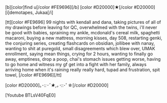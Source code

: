 [b][color]find u[/color #FE9696][/b] [color #D20000]★[/color #D20000] [i]demotapes, Jukaa[/i] 

[tt][color #FE9696] 99 nights with kendall and dana, taking pictures of all of my drawings before leaving for QC, overwhelmed with the twins, i'll never be good with babies, spraining my ankle, mcdonald's cereal milk, spaghetti macaroni, buying a new mattress, morning kisses, day 508, restarting genki, the conjuring series, creating flashcards on obsidian, jollibee with nanay, wanting to shit at puregold, small disagreements which blew over, UMAK enrollment, saying mean things, crying for 2 hours, wanting to finally go away, emptiness, drop a poop, chai's stomach issues getting worse, having to go home and witness my gf get into a fight with her family, always arriving home when it's raining really really hard, tupad and frustration, spit towel, [/color #FE9696][/tt]

[color #D20000]｡･:*:･ﾟ★,｡･:*:･ﾟ☆[/color #D20000] 

[Youtube BTLsV40FqE0]